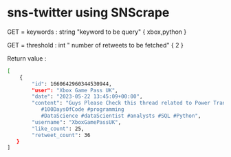 # sns-twitter using SNScrape

GET = keywords : string "keyword to be query" { xbox,python }

GET = threshold : int " number of retweets to be fetched" { 2 }

Return value : 

```bash
[ 
    {
        "id": 1660642960344530944, 
        "user": "Xbox Game Pass UK", 
        "date": "2023-05-22 13:45:09+00:00", 
        "content": "Guys Please Check this thread related to Power Transformer in #machinelearning ✨
           #100DaysOfCode #programming
           #DataScience #dataScientist #analysts #SQL #Python", 
        "username": "XboxGamePassUK", 
        "like_count": 25, 
        "retweet_count": 36
   }
]
```
